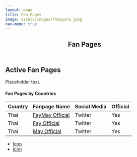 ```yaml
---
layout: page
title: Fan Pages 
image: assets/images/fmsquare.jpeg
nav-menu: true
---
```


<!-- Main -->
<div id="main" class="alt">

<!-- One -->
<section id="one">
	<div class="inner">
		<header class="major">
			<h1>Fan Pages</h1>
		</header>

<!-- Content -->
<h2 id="content">Active Fan Pages</h2>
<p>Placeholder text. </p>

<h4>Fan Pages by Countries</h4>
<div class="table-wrapper">
	<table>
		<thead>
			<tr>
				<th>Country</th>
				<th>Fanpage Name</th>
				<th>Social Media</th>
				<th>Official</th>
			</tr>
		</thead>
		<tbody>
			<tr>
				<td>Thai</td>
				<td><a href="https://x.com/FayMayOfficial">FayMay Official</a></td>
				<td>Twitter</td>
				<td>Yes</td>
			</tr>
			<tr>
				<td>Thai</td>
				<td><a href="https://x.com/FayOfficial_TH">Fay Official</a></td>
				<td>Twitter</td>
				<td>Yes</td>
			</tr>
			<tr>
				<td>Thai</td>
				<td><a href="https://x.com/MayOfficial_TH">May Official</a></td>
				<td>Twitter</td>
				<td>Yes</td>
			</tr>
		</tbody>
	</table>
</div>

<ul class="actions">
	<li><a href="#" class="button special icon language">Icon</a></li>
	<li><a href="#" class="button icon fa-language">Icon</a></li>
</ul>